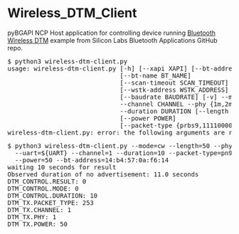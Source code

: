 # Wireless_DTM_Client
pyBGAPI NCP Host application for controlling device running [Bluetooth Wireless DTM](https://github.com/SiliconLabs/bluetooth_applications/tree/c1c8eafe43dc6c5baafdee9f8599affbb3a365df/bluetooth_wireless_dtm) example from Silicon Labs Bluetooth Applications GitHub repo.

<pre>
$ python3 wireless-dtm-client.py
usage: wireless-dtm-client.py [-h] [--xapi XAPI] [--bt-address BT_ADDRESS]
                              [--bt-name BT_NAME]
                              [--scan-timeout SCAN_TIMEOUT]
                              [--wstk-address WSTK_ADDRESS] [--uart UART]
                              [--baudrate BAUDRATE] [-v] --mode {rx,tx,cw}
                              --channel CHANNEL --phy {1m,2m,125k,500k}
                              --duration DURATION [--length LENGTH]
                              [--power POWER]
                              [--packet-type {prbs9,11110000,10101010,11111111,00000000,00001111,01010101,pn9,carrier}]
wireless-dtm-client.py: error: the following arguments are required: --mode, --channel, --phy, --duration
</pre>

<pre>
$ python3 wireless-dtm-client.py --mode=cw --length=50 --phy=1m \
  --uart=${UART} --channel=1 --duration=10 --packet-type=pn9 \
  --power=50 --bt-address=14:b4:57:0a:f6:14
waiting 10 seconds for result
Observed duration of no advertisement: 11.0 seconds
DTM_CONTROL.RESULT: 0
DTM_CONTROL.MODE: 0
DTM_CONTROL.DURATION: 10
DTM_TX.PACKET_TYPE: 253
DTM_TX.CHANNEL: 1
DTM_TX.PHY: 1
DTM_TX.POWER: 50
</pre>